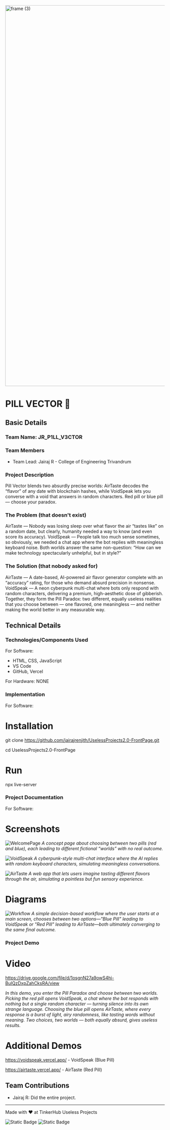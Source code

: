 <img width="3188" height="1202" alt="frame (3)" src="https://github.com/user-attachments/assets/517ad8e9-ad22-457d-9538-a9e62d137cd7" />


# PILL VECTOR 🎯


## Basic Details
### Team Name: JR_P1LL_V3CTOR


### Team Members
- Team Lead: Jairaj R - College of Engineering Trivandrum

### Project Description
Pill Vector blends two absurdly precise worlds: AirTaste decodes the “flavor” of any date with blockchain hashes, while VoidSpeak lets you converse with a void that answers in random characters. Red pill or blue pill — choose your paradox.

### The Problem (that doesn't exist)
AirTaste — Nobody was losing sleep over what flavor the air “tastes like” on a random date, but clearly, humanity needed a way to know (and even score its accuracy).
VoidSpeak — People talk too much sense sometimes, so obviously, we needed a chat app where the bot replies with meaningless keyboard noise.
Both worlds answer the same non-question: “How can we make technology spectacularly unhelpful, but in style?”

### The Solution (that nobody asked for)
AirTaste — A date-based, AI-powered air flavor generator complete with an “accuracy” rating, for those who demand absurd precision in nonsense.
VoidSpeak — A neon cyberpunk multi-chat where bots only respond with random characters, delivering a premium, high-aesthetic dose of gibberish.
Together, they form the Pill Paradox: two different, equally useless realities that you choose between — one flavored, one meaningless — and neither making the world better in any measurable way.

## Technical Details
### Technologies/Components Used
For Software:
- HTML, CSS, JavaScript
- VS Code
- GitHub, Vercel

For Hardware: NONE

### Implementation
For Software:
# Installation
git clone https://github.com/jairajrenjith/UselessProjects2.0-FrontPage.git

cd UselessProjects2.0-FrontPage

# Run
npx live-server

### Project Documentation
For Software:

# Screenshots
![WelcomePage](WelcomePage.png)
*A concept page about choosing between two pills (red and blue), each leading to different fictional “worlds” with no real outcome.*

![VoidSpeak](VoidSpeak.png)
*A cyberpunk-style multi-chat interface where the AI replies with random keyboard characters, simulating meaningless conversations.*

![AirTaste](AirTaste.png)
*A web app that lets users imagine tasting different flavors through the air, simulating a pointless but fun sensory experience.*

# Diagrams
![Workflow](Workflow.png)
*A simple decision-based workflow where the user starts at a main screen, chooses between two options—"Blue Pill" leading to VoidSpeak or "Red Pill" leading to AirTaste—both ultimately converging to the same final outcome.*

### Project Demo
# Video
https://drive.google.com/file/d/1osgnN27a9owS4hi-BuIQzDxpZahCksRA/view

*In this demo, you enter the Pill Paradox and choose between two worlds. Picking the red pill opens VoidSpeak, a chat where the bot responds with nothing but a single random character — turning silence into its own strange language. Choosing the blue pill opens AirTaste, where every response is a burst of light, airy randomness, like tasting words without meaning. Two choices, two worlds — both equally absurd, gives useless results.*

# Additional Demos
https://voidspeak.vercel.app/ - VoidSpeak (Blue Pill)

https://airtaste.vercel.app/ - AirTaste (Red Pill)

## Team Contributions
- Jairaj R: Did the entire project.

---
Made with ❤️ at TinkerHub Useless Projects 

![Static Badge](https://img.shields.io/badge/TinkerHub-24?color=%23000000&link=https%3A%2F%2Fwww.tinkerhub.org%2F)
![Static Badge](https://img.shields.io/badge/UselessProjects--25-25?link=https%3A%2F%2Fwww.tinkerhub.org%2Fevents%2FQ2Q1TQKX6Q%2FUseless%2520Projects)




